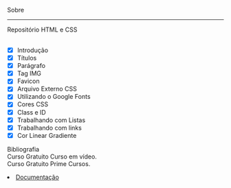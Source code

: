 Sobre
___
Repositório HTML e CSS<br>
<br>

* [x] Introdução
* [x] Títulos
* [x] Parágrafo
* [x] Tag IMG
* [x] Favicon
* [x] Arquivo Externo CSS
* [x] Utilizando o Google Fonts
* [x] Cores CSS
* [x] Class e ID
* [x] Trabalhando com Listas
* [x] Trabalhando com links
* [x] Cor Linear Gradiente

Bibliografia <br>
Curso Gratuito Curso em vídeo. <br>
Curso Gratuito Prime Cursos. <br>

<li><a href="https://developer.mozilla.org/pt-BR/docs/Web#documenta%C3%A7%C3%A3o_para_desenvolvedores_web" target="_blank">Documentação</a></li>

